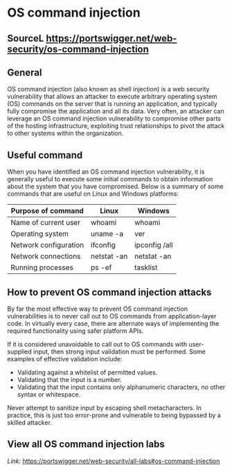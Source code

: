 # OS command injection

## SourceL <https://portswigger.net/web-security/os-command-injection>

## General

OS command injection (also known as shell injection) is a web security vulnerability that allows an attacker to execute arbitrary operating system (OS) commands on the server that is running an application, and typically fully compromise the application and all its data. Very often, an attacker can leverage an OS command injection vulnerability to compromise other parts of the hosting infrastructure, exploiting trust relationships to pivot the attack to other systems within the organization.

## Useful command

When you have identified an OS command injection vulnerability, it is generally useful to execute some initial commands to obtain information about the system that you have compromised. Below is a summary of some commands that are useful on Linux and Windows platforms:

| Purpose of command | Linux | Windows |
| ---                | ---   | ---     |
| Name of current user | whoami | whoami |
| Operating system | uname -a | ver
| Network configuration | ifconfig | ipconfig /all
| Network connections | netstat -an | netstat -an
| Running processes | ps -ef | tasklist

## How to prevent OS command injection attacks

By far the most effective way to prevent OS command injection vulnerabilities is to never call out to OS commands from application-layer code. In virtually every case, there are alternate ways of implementing the required functionality using safer platform APIs.

If it is considered unavoidable to call out to OS commands with user-supplied input, then strong input validation must be performed. Some examples of effective validation include:

* Validating against a whitelist of permitted values.
* Validating that the input is a number.
* Validating that the input contains only alphanumeric characters, no other syntax or whitespace.

Never attempt to sanitize input by escaping shell metacharacters. In practice, this is just too error-prone and vulnerable to being bypassed by a skilled attacker.

## View all OS command injection labs

*Link*: <https://portswigger.net/web-security/all-labs#os-command-injection>